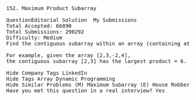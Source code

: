 <pre>
152. Maximum Product Subarray  

QuestionEditorial Solution  My Submissions
Total Accepted: 66890
Total Submissions: 290292
Difficulty: Medium
Find the contiguous subarray within an array (containing at least one number) which has the largest product.

For example, given the array [2,3,-2,4],
the contiguous subarray [2,3] has the largest product = 6.

Hide Company Tags LinkedIn
Hide Tags Array Dynamic Programming
Hide Similar Problems (M) Maximum Subarray (E) House Robber (M) Product of Array Except Self
Have you met this question in a real interview? Yes  
</pre>
